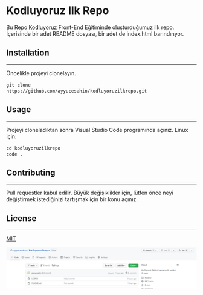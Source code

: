 # Kodluyoruz Ilk Repo
Bu Repo [Kodluyoruz](https://www.kodluyoruz.org/) Front-End Eğitiminde oluşturduğumuz ilk repo. İçerisinde bir adet README dosyası, bir adet de index.html barındırıyor.

## Installation
---
Öncelikle projeyi clonelayın.
```
git clone 
https://github.com/ayyucesahin/kodluyoruzilkrepo.git

```
## Usage
---
Projeyi cloneladıktan sonra Visual Studio Code programında açınız.
Linux için:
```
cd kodluyoruzilkrepo
code .
```
## Contributing
---
Pull requestler kabul edilir. Büyük değişiklikler için, lütfen önce neyi değiştirmek istediğinizi tartışmak için bir konu açınız.

## License
---
[MIT](https://choosealicense.com/licenses/mit/)



![proje](https://raw.githubusercontent.com/ayyucesahin/kodluyoruzilkrepo/main/KODLUYORUZ_first.jpg)




